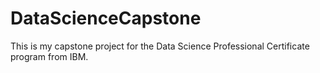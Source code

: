 # DataScienceCapstone

This is my capstone project for the Data Science Professional Certificate program from IBM.
